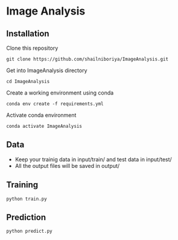 # Image Analysis

## Installation

Clone this repository 

```
git clone https://github.com/shailniboriya/ImageAnalysis.git
```

Get into ImageAnalysis directory

```
cd ImageAnalysis
```

Create a working environment using conda
```
conda env create -f requirements.yml
```

Activate conda environment
```
conda activate ImageAnalysis
```

## Data 

* Keep your trainig data in input/train/ and test data in input/test/
* All the output files will be saved in output/

## Training 

```
python train.py
```

## Prediction
```
python predict.py
```
